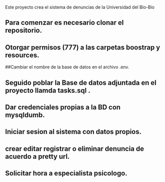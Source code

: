 Este proyecto crea el sistema de denuncias de la Universidad del Bío-Bío 

 ## Para comenzar es necesario clonar el repositorio.
 ## Otorgar permisos (777) a las carpetas boostrap y resources.
 ##Cambiar el nombre de la base de datos en el archivo .env.
 ## 
 ## Seguido poblar la Base de datos adjuntada en el proyecto llamda tasks.sql .
 ## Dar credenciales propias a la BD con mysqldumb.
 ## Iniciar sesion al sistema con datos propios.
 ## crear editar registrar o eliminar denuncia de acuerdo a pretty url.
 ## Solicitar hora a especialista psicologo.
 ## 
 
 